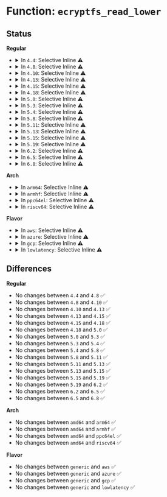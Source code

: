# Function: <code>ecryptfs_read_lower</code>

## Status
<b>Regular</b>
<ul>
<li>
<details>
<summary>In <code>4.4</code>: Selective Inline ⚠️</summary>

```c
int ecryptfs_read_lower(char *data, loff_t offset, size_t size, struct inode *ecryptfs_inode);
```

**Collision:** Unique Global

**Inline:** Selective

**Transformation:** False

**Instances:**

```
In fs/ecryptfs/read_write.c (ffffffff81304d30)
Location: fs/ecryptfs/read_write.c:231
Inline: True
Inline callers:
  - fs/ecryptfs/read_write.c:ecryptfs_read_lower_page_segment
Direct callers:
  - fs/ecryptfs/crypto.c:ecryptfs_decrypt_page
  - fs/ecryptfs/crypto.c:ecryptfs_read_and_validate_header_region
  - fs/ecryptfs/crypto.c:ecryptfs_read_metadata
```
**Symbols:**

```
ffffffff81304d30-ffffffff81304d5b: ecryptfs_read_lower (STB_GLOBAL)
```
</details>
</li>
<li>
<details>
<summary>In <code>4.8</code>: Selective Inline ⚠️</summary>

```c
int ecryptfs_read_lower(char *data, loff_t offset, size_t size, struct inode *ecryptfs_inode);
```

**Collision:** Unique Global

**Inline:** Selective

**Transformation:** False

**Instances:**

```
In fs/ecryptfs/read_write.c (ffffffff81338ee6)
Location: fs/ecryptfs/read_write.c:231
Inline: True
Inline callers:
  - fs/ecryptfs/read_write.c:ecryptfs_read_lower_page_segment
Direct callers:
  - fs/ecryptfs/crypto.c:ecryptfs_read_metadata
  - fs/ecryptfs/crypto.c:ecryptfs_read_and_validate_header_region
  - fs/ecryptfs/crypto.c:ecryptfs_decrypt_page
```
**Symbols:**

```
ffffffff81338e90-ffffffff81338ebb: ecryptfs_read_lower (STB_GLOBAL)
```
</details>
</li>
<li>
<details>
<summary>In <code>4.10</code>: Selective Inline ⚠️</summary>

```c
int ecryptfs_read_lower(char *data, loff_t offset, size_t size, struct inode *ecryptfs_inode);
```

**Collision:** Unique Global

**Inline:** Selective

**Transformation:** False

**Instances:**

```
In fs/ecryptfs/read_write.c (ffffffff8134ec86)
Location: fs/ecryptfs/read_write.c:231
Inline: True
Inline callers:
  - fs/ecryptfs/read_write.c:ecryptfs_read_lower_page_segment
Direct callers:
  - fs/ecryptfs/crypto.c:ecryptfs_read_metadata
  - fs/ecryptfs/crypto.c:ecryptfs_read_and_validate_header_region
  - fs/ecryptfs/crypto.c:ecryptfs_decrypt_page
```
**Symbols:**

```
ffffffff8134ec30-ffffffff8134ec5b: ecryptfs_read_lower (STB_GLOBAL)
```
</details>
</li>
<li>
<details>
<summary>In <code>4.13</code>: Selective Inline ⚠️</summary>

```c
int ecryptfs_read_lower(char *data, loff_t offset, size_t size, struct inode *ecryptfs_inode);
```

**Collision:** Unique Global

**Inline:** Selective

**Transformation:** False

**Instances:**

```
In fs/ecryptfs/read_write.c (ffffffff81363764)
Location: fs/ecryptfs/read_write.c:233
Inline: True
Inline callers:
  - fs/ecryptfs/read_write.c:ecryptfs_read_lower_page_segment
Direct callers:
  - fs/ecryptfs/crypto.c:ecryptfs_read_metadata
  - fs/ecryptfs/crypto.c:ecryptfs_read_and_validate_header_region
  - fs/ecryptfs/crypto.c:ecryptfs_decrypt_page
```
**Symbols:**

```
ffffffff81363700-ffffffff8136372b: ecryptfs_read_lower (STB_GLOBAL)
```
</details>
</li>
<li>
<details>
<summary>In <code>4.15</code>: Selective Inline ⚠️</summary>

```c
int ecryptfs_read_lower(char *data, loff_t offset, size_t size, struct inode *ecryptfs_inode);
```

**Collision:** Unique Global

**Inline:** Selective

**Transformation:** False

**Instances:**

```
In fs/ecryptfs/read_write.c (ffffffff813884ae)
Location: fs/ecryptfs/read_write.c:233
Inline: True
Inline callers:
  - fs/ecryptfs/read_write.c:ecryptfs_read_lower_page_segment
Direct callers:
  - fs/ecryptfs/crypto.c:ecryptfs_read_metadata
  - fs/ecryptfs/crypto.c:ecryptfs_read_and_validate_header_region
  - fs/ecryptfs/crypto.c:ecryptfs_decrypt_page
```
**Symbols:**

```
ffffffff81388420-ffffffff81388455: ecryptfs_read_lower (STB_GLOBAL)
```
</details>
</li>
<li>
<details>
<summary>In <code>4.18</code>: Selective Inline ⚠️</summary>

```c
int ecryptfs_read_lower(char *data, loff_t offset, size_t size, struct inode *ecryptfs_inode);
```

**Collision:** Unique Global

**Inline:** Selective

**Transformation:** False

**Instances:**

```
In fs/ecryptfs/read_write.c (ffffffff813b72c4)
Location: fs/ecryptfs/read_write.c:233
Inline: True
Inline callers:
  - fs/ecryptfs/read_write.c:ecryptfs_read_lower_page_segment
Direct callers:
  - fs/ecryptfs/crypto.c:ecryptfs_read_metadata
  - fs/ecryptfs/crypto.c:ecryptfs_read_and_validate_header_region
  - fs/ecryptfs/crypto.c:ecryptfs_decrypt_page
```
**Symbols:**

```
ffffffff813b7220-ffffffff813b7255: ecryptfs_read_lower (STB_GLOBAL)
```
</details>
</li>
<li>
<details>
<summary>In <code>5.0</code>: Selective Inline ⚠️</summary>

```c
int ecryptfs_read_lower(char *data, loff_t offset, size_t size, struct inode *ecryptfs_inode);
```

**Collision:** Unique Global

**Inline:** Selective

**Transformation:** False

**Instances:**

```
In fs/ecryptfs/read_write.c (ffffffff813d0814)
Location: fs/ecryptfs/read_write.c:233
Inline: True
Inline callers:
  - fs/ecryptfs/read_write.c:ecryptfs_read_lower_page_segment
Direct callers:
  - fs/ecryptfs/crypto.c:ecryptfs_read_metadata
  - fs/ecryptfs/crypto.c:ecryptfs_read_and_validate_header_region
  - fs/ecryptfs/crypto.c:ecryptfs_decrypt_page
```
**Symbols:**

```
ffffffff813d0770-ffffffff813d07a5: ecryptfs_read_lower (STB_GLOBAL)
```
</details>
</li>
<li>
<details>
<summary>In <code>5.3</code>: Selective Inline ⚠️</summary>

```c
int ecryptfs_read_lower(char *data, loff_t offset, size_t size, struct inode *ecryptfs_inode);
```

**Collision:** Unique Global

**Inline:** Selective

**Transformation:** False

**Instances:**

```
In fs/ecryptfs/read_write.c (ffffffff813fb434)
Location: fs/ecryptfs/read_write.c:219
Inline: True
Inline callers:
  - fs/ecryptfs/read_write.c:ecryptfs_read_lower_page_segment
Direct callers:
  - fs/ecryptfs/crypto.c:ecryptfs_read_metadata
  - fs/ecryptfs/crypto.c:ecryptfs_read_and_validate_header_region
  - fs/ecryptfs/crypto.c:ecryptfs_decrypt_page
```
**Symbols:**

```
ffffffff813fb390-ffffffff813fb3c5: ecryptfs_read_lower (STB_GLOBAL)
```
</details>
</li>
<li>
<details>
<summary>In <code>5.4</code>: Selective Inline ⚠️</summary>

```c
int ecryptfs_read_lower(char *data, loff_t offset, size_t size, struct inode *ecryptfs_inode);
```

**Collision:** Unique Global

**Inline:** Selective

**Transformation:** False

**Instances:**

```
In fs/ecryptfs/read_write.c (ffffffff81415304)
Location: fs/ecryptfs/read_write.c:219
Inline: True
Inline callers:
  - fs/ecryptfs/read_write.c:ecryptfs_read_lower_page_segment
Direct callers:
  - fs/ecryptfs/crypto.c:ecryptfs_read_metadata
  - fs/ecryptfs/crypto.c:ecryptfs_read_and_validate_header_region
  - fs/ecryptfs/crypto.c:ecryptfs_decrypt_page
```
**Symbols:**

```
ffffffff81415260-ffffffff81415295: ecryptfs_read_lower (STB_GLOBAL)
```
</details>
</li>
<li>
<details>
<summary>In <code>5.8</code>: Selective Inline ⚠️</summary>

```c
int ecryptfs_read_lower(char *data, loff_t offset, size_t size, struct inode *ecryptfs_inode);
```

**Collision:** Unique Global

**Inline:** Selective

**Transformation:** False

**Instances:**

```
In fs/ecryptfs/read_write.c (ffffffff814635c4)
Location: fs/ecryptfs/read_write.c:219
Inline: True
Inline callers:
  - fs/ecryptfs/read_write.c:ecryptfs_read_lower_page_segment
Direct callers:
  - fs/ecryptfs/crypto.c:ecryptfs_read_metadata
  - fs/ecryptfs/crypto.c:ecryptfs_read_and_validate_header_region
  - fs/ecryptfs/crypto.c:ecryptfs_decrypt_page
```
**Symbols:**

```
ffffffff81463520-ffffffff81463555: ecryptfs_read_lower (STB_GLOBAL)
```
</details>
</li>
<li>
<details>
<summary>In <code>5.11</code>: Selective Inline ⚠️</summary>

```c
int ecryptfs_read_lower(char *data, loff_t offset, size_t size, struct inode *ecryptfs_inode);
```

**Collision:** Unique Global

**Inline:** Selective

**Transformation:** False

**Instances:**

```
In fs/ecryptfs/read_write.c (ffffffff8147ee04)
Location: fs/ecryptfs/read_write.c:219
Inline: True
Inline callers:
  - fs/ecryptfs/read_write.c:ecryptfs_read_lower_page_segment
Direct callers:
  - fs/ecryptfs/crypto.c:ecryptfs_read_metadata
  - fs/ecryptfs/crypto.c:ecryptfs_read_and_validate_header_region
  - fs/ecryptfs/crypto.c:ecryptfs_decrypt_page
```
**Symbols:**

```
ffffffff8147ed60-ffffffff8147ed95: ecryptfs_read_lower (STB_GLOBAL)
```
</details>
</li>
<li>
<details>
<summary>In <code>5.13</code>: Selective Inline ⚠️</summary>

```c
int ecryptfs_read_lower(char *data, loff_t offset, size_t size, struct inode *ecryptfs_inode);
```

**Collision:** Unique Global

**Inline:** Selective

**Transformation:** False

**Instances:**

```
In fs/ecryptfs/read_write.c (ffffffff81484994)
Location: fs/ecryptfs/read_write.c:219
Inline: True
Inline callers:
  - fs/ecryptfs/read_write.c:ecryptfs_read_lower_page_segment
Direct callers:
  - fs/ecryptfs/crypto.c:ecryptfs_read_metadata
  - fs/ecryptfs/crypto.c:ecryptfs_read_and_validate_header_region
  - fs/ecryptfs/crypto.c:ecryptfs_decrypt_page
```
**Symbols:**

```
ffffffff814848f0-ffffffff81484925: ecryptfs_read_lower (STB_GLOBAL)
```
</details>
</li>
<li>
<details>
<summary>In <code>5.15</code>: Selective Inline ⚠️</summary>

```c
int ecryptfs_read_lower(char *data, loff_t offset, size_t size, struct inode *ecryptfs_inode);
```

**Collision:** Unique Global

**Inline:** Selective

**Transformation:** False

**Instances:**

```
In fs/ecryptfs/read_write.c (ffffffff814dc014)
Location: fs/ecryptfs/read_write.c:219
Inline: True
Inline callers:
  - fs/ecryptfs/read_write.c:ecryptfs_read_lower_page_segment
Direct callers:
  - fs/ecryptfs/crypto.c:ecryptfs_read_metadata
  - fs/ecryptfs/crypto.c:ecryptfs_read_and_validate_header_region
  - fs/ecryptfs/crypto.c:ecryptfs_decrypt_page
```
**Symbols:**

```
ffffffff814dbf70-ffffffff814dbfa5: ecryptfs_read_lower (STB_GLOBAL)
```
</details>
</li>
<li>
<details>
<summary>In <code>5.19</code>: Selective Inline ⚠️</summary>

```c
int ecryptfs_read_lower(char *data, loff_t offset, size_t size, struct inode *ecryptfs_inode);
```

**Collision:** Unique Global

**Inline:** Selective

**Transformation:** False

**Instances:**

```
In fs/ecryptfs/read_write.c (ffffffff81569d14)
Location: fs/ecryptfs/read_write.c:219
Inline: True
Inline callers:
  - fs/ecryptfs/read_write.c:ecryptfs_read_lower_page_segment
Direct callers:
  - fs/ecryptfs/crypto.c:ecryptfs_read_metadata
  - fs/ecryptfs/crypto.c:ecryptfs_read_and_validate_header_region
  - fs/ecryptfs/crypto.c:ecryptfs_decrypt_page
```
**Symbols:**

```
ffffffff81569c60-ffffffff81569cad: ecryptfs_read_lower (STB_GLOBAL)
```
</details>
</li>
<li>
<details>
<summary>In <code>6.2</code>: Selective Inline ⚠️</summary>

```c
int ecryptfs_read_lower(char *data, loff_t offset, size_t size, struct inode *ecryptfs_inode);
```

**Collision:** Unique Global

**Inline:** Selective

**Transformation:** False

**Instances:**

```
In fs/ecryptfs/read_write.c (ffffffff8160d9c4)
Location: fs/ecryptfs/read_write.c:219
Inline: True
Inline callers:
  - fs/ecryptfs/read_write.c:ecryptfs_read_lower_page_segment
Direct callers:
  - fs/ecryptfs/crypto.c:ecryptfs_read_metadata
  - fs/ecryptfs/crypto.c:ecryptfs_read_and_validate_header_region
  - fs/ecryptfs/crypto.c:ecryptfs_decrypt_page
```
**Symbols:**

```
ffffffff8160d900-ffffffff8160d94d: ecryptfs_read_lower (STB_GLOBAL)
```
</details>
</li>
<li>
<details>
<summary>In <code>6.5</code>: Selective Inline ⚠️</summary>

```c
int ecryptfs_read_lower(char *data, loff_t offset, size_t size, struct inode *ecryptfs_inode);
```

**Collision:** Unique Global

**Inline:** Selective

**Transformation:** False

**Instances:**

```
In fs/ecryptfs/read_write.c (ffffffff81645874)
Location: fs/ecryptfs/read_write.c:219
Inline: True
Inline callers:
  - fs/ecryptfs/read_write.c:ecryptfs_read_lower_page_segment
Direct callers:
  - fs/ecryptfs/crypto.c:ecryptfs_read_metadata
  - fs/ecryptfs/crypto.c:ecryptfs_read_and_validate_header_region
  - fs/ecryptfs/crypto.c:ecryptfs_decrypt_page
```
**Symbols:**

```
ffffffff816457b0-ffffffff816457fd: ecryptfs_read_lower (STB_GLOBAL)
```
</details>
</li>
<li>
<details>
<summary>In <code>6.8</code>: Selective Inline ⚠️</summary>

```c
int ecryptfs_read_lower(char *data, loff_t offset, size_t size, struct inode *ecryptfs_inode);
```

**Collision:** Unique Global

**Inline:** Selective

**Transformation:** False

**Instances:**

```
In fs/ecryptfs/read_write.c (ffffffff8167ed3d)
Location: fs/ecryptfs/read_write.c:219
Inline: True
Inline callers:
  - fs/ecryptfs/read_write.c:ecryptfs_read_lower_page_segment
Direct callers:
  - fs/ecryptfs/crypto.c:ecryptfs_read_metadata
  - fs/ecryptfs/crypto.c:ecryptfs_read_and_validate_header_region
  - fs/ecryptfs/crypto.c:ecryptfs_decrypt_page
```
**Symbols:**

```
ffffffff8167ec90-ffffffff8167ecdd: ecryptfs_read_lower (STB_GLOBAL)
```
</details>
</li>
</ul>
<b>Arch</b>
<ul>
<li>
<details>
<summary>In <code>arm64</code>: Selective Inline ⚠️</summary>

```c
int ecryptfs_read_lower(char *data, loff_t offset, size_t size, struct inode *ecryptfs_inode);
```

**Collision:** Unique Global

**Inline:** Selective

**Transformation:** False

**Instances:**

```
In fs/ecryptfs/read_write.c (ffff8000104f68fc)
Location: fs/ecryptfs/read_write.c:219
Inline: True
Inline callers:
  - fs/ecryptfs/read_write.c:ecryptfs_read_lower_page_segment
Direct callers:
  - fs/ecryptfs/crypto.c:ecryptfs_read_metadata
  - fs/ecryptfs/crypto.c:ecryptfs_read_and_validate_header_region
  - fs/ecryptfs/crypto.c:ecryptfs_decrypt_page
```
**Symbols:**

```
ffff8000104f6838-ffff8000104f6890: ecryptfs_read_lower (STB_GLOBAL)
```
</details>
</li>
<li>
<details>
<summary>In <code>armhf</code>: Selective Inline ⚠️</summary>

```c
int ecryptfs_read_lower(char *data, loff_t offset, size_t size, struct inode *ecryptfs_inode);
```

**Collision:** Unique Global

**Inline:** Selective

**Transformation:** False

**Instances:**

```
In fs/ecryptfs/read_write.c (c06b4394)
Location: fs/ecryptfs/read_write.c:219
Inline: True
Inline callers:
  - fs/ecryptfs/read_write.c:ecryptfs_read_lower_page_segment
Direct callers:
  - fs/ecryptfs/crypto.c:ecryptfs_read_metadata
  - fs/ecryptfs/crypto.c:ecryptfs_read_and_validate_header_region
  - fs/ecryptfs/crypto.c:ecryptfs_decrypt_page
```
**Symbols:**

```
c06b42f8-c06b4344: ecryptfs_read_lower (STB_GLOBAL)
```
</details>
</li>
<li>
<details>
<summary>In <code>ppc64el</code>: Selective Inline ⚠️</summary>

```c
int ecryptfs_read_lower(char *data, loff_t offset, size_t size, struct inode *ecryptfs_inode);
```

**Collision:** Unique Global

**Inline:** Selective

**Transformation:** False

**Instances:**

```
In fs/ecryptfs/read_write.c (c00000000063799c)
Location: fs/ecryptfs/read_write.c:219
Inline: True
Inline callers:
  - fs/ecryptfs/read_write.c:ecryptfs_read_lower_page_segment
Direct callers:
  - fs/ecryptfs/crypto.c:ecryptfs_read_metadata
  - fs/ecryptfs/crypto.c:ecryptfs_read_and_validate_header_region
  - fs/ecryptfs/crypto.c:ecryptfs_decrypt_page
```
**Symbols:**

```
c0000000006378b0-c00000000063790c: ecryptfs_read_lower (STB_GLOBAL)
```
</details>
</li>
<li>
<details>
<summary>In <code>riscv64</code>: Selective Inline ⚠️</summary>

```c
int ecryptfs_read_lower(char *data, loff_t offset, size_t size, struct inode *ecryptfs_inode);
```

**Collision:** Unique Global

**Inline:** Selective

**Transformation:** False

**Instances:**

```
In fs/ecryptfs/read_write.c (ffffffe000365562)
Location: fs/ecryptfs/read_write.c:219
Inline: True
Inline callers:
  - fs/ecryptfs/read_write.c:ecryptfs_read_lower_page_segment
Direct callers:
  - fs/ecryptfs/crypto.c:ecryptfs_read_metadata
  - fs/ecryptfs/crypto.c:ecryptfs_read_and_validate_header_region
  - fs/ecryptfs/crypto.c:ecryptfs_decrypt_page
```
**Symbols:**

```
ffffffe0003654de-ffffffe00036552a: ecryptfs_read_lower (STB_GLOBAL)
```
</details>
</li>
</ul>
<b>Flavor</b>
<ul>
<li>
<details>
<summary>In <code>aws</code>: Selective Inline ⚠️</summary>

```c
int ecryptfs_read_lower(char *data, loff_t offset, size_t size, struct inode *ecryptfs_inode);
```

**Collision:** Unique Global

**Inline:** Selective

**Transformation:** False

**Instances:**

```
In fs/ecryptfs/read_write.c (ffffffff8140d8e4)
Location: fs/ecryptfs/read_write.c:219
Inline: True
Inline callers:
  - fs/ecryptfs/read_write.c:ecryptfs_read_lower_page_segment
Direct callers:
  - fs/ecryptfs/crypto.c:ecryptfs_read_metadata
  - fs/ecryptfs/crypto.c:ecryptfs_read_and_validate_header_region
  - fs/ecryptfs/crypto.c:ecryptfs_decrypt_page
```
**Symbols:**

```
ffffffff8140d840-ffffffff8140d875: ecryptfs_read_lower (STB_GLOBAL)
```
</details>
</li>
<li>
<details>
<summary>In <code>azure</code>: Selective Inline ⚠️</summary>

```c
int ecryptfs_read_lower(char *data, loff_t offset, size_t size, struct inode *ecryptfs_inode);
```

**Collision:** Unique Global

**Inline:** Selective

**Transformation:** False

**Instances:**

```
In fs/ecryptfs/read_write.c (ffffffff813fe364)
Location: fs/ecryptfs/read_write.c:219
Inline: True
Inline callers:
  - fs/ecryptfs/read_write.c:ecryptfs_read_lower_page_segment
Direct callers:
  - fs/ecryptfs/crypto.c:ecryptfs_read_metadata
  - fs/ecryptfs/crypto.c:ecryptfs_read_and_validate_header_region
  - fs/ecryptfs/crypto.c:ecryptfs_decrypt_page
```
**Symbols:**

```
ffffffff813fe2c0-ffffffff813fe2f5: ecryptfs_read_lower (STB_GLOBAL)
```
</details>
</li>
<li>
<details>
<summary>In <code>gcp</code>: Selective Inline ⚠️</summary>

```c
int ecryptfs_read_lower(char *data, loff_t offset, size_t size, struct inode *ecryptfs_inode);
```

**Collision:** Unique Global

**Inline:** Selective

**Transformation:** False

**Instances:**

```
In fs/ecryptfs/read_write.c (ffffffff8140ac64)
Location: fs/ecryptfs/read_write.c:219
Inline: True
Inline callers:
  - fs/ecryptfs/read_write.c:ecryptfs_read_lower_page_segment
Direct callers:
  - fs/ecryptfs/crypto.c:ecryptfs_read_metadata
  - fs/ecryptfs/crypto.c:ecryptfs_read_and_validate_header_region
  - fs/ecryptfs/crypto.c:ecryptfs_decrypt_page
```
**Symbols:**

```
ffffffff8140abc0-ffffffff8140abf5: ecryptfs_read_lower (STB_GLOBAL)
```
</details>
</li>
<li>
<details>
<summary>In <code>lowlatency</code>: Selective Inline ⚠️</summary>

```c
int ecryptfs_read_lower(char *data, loff_t offset, size_t size, struct inode *ecryptfs_inode);
```

**Collision:** Unique Global

**Inline:** Selective

**Transformation:** False

**Instances:**

```
In fs/ecryptfs/read_write.c (ffffffff81420903)
Location: fs/ecryptfs/read_write.c:219
Inline: True
Inline callers:
  - fs/ecryptfs/read_write.c:ecryptfs_read_lower_page_segment
Direct callers:
  - fs/ecryptfs/crypto.c:ecryptfs_read_metadata
  - fs/ecryptfs/crypto.c:ecryptfs_read_and_validate_header_region
  - fs/ecryptfs/crypto.c:ecryptfs_decrypt_page
```
**Symbols:**

```
ffffffff81420880-ffffffff814208b5: ecryptfs_read_lower (STB_GLOBAL)
```
</details>
</li>
</ul>

## Differences
<b>Regular</b>
<ul>
<li>
No changes between <code>4.4</code> and <code>4.8</code> ✅
</li>
<li>
No changes between <code>4.8</code> and <code>4.10</code> ✅
</li>
<li>
No changes between <code>4.10</code> and <code>4.13</code> ✅
</li>
<li>
No changes between <code>4.13</code> and <code>4.15</code> ✅
</li>
<li>
No changes between <code>4.15</code> and <code>4.18</code> ✅
</li>
<li>
No changes between <code>4.18</code> and <code>5.0</code> ✅
</li>
<li>
No changes between <code>5.0</code> and <code>5.3</code> ✅
</li>
<li>
No changes between <code>5.3</code> and <code>5.4</code> ✅
</li>
<li>
No changes between <code>5.4</code> and <code>5.8</code> ✅
</li>
<li>
No changes between <code>5.8</code> and <code>5.11</code> ✅
</li>
<li>
No changes between <code>5.11</code> and <code>5.13</code> ✅
</li>
<li>
No changes between <code>5.13</code> and <code>5.15</code> ✅
</li>
<li>
No changes between <code>5.15</code> and <code>5.19</code> ✅
</li>
<li>
No changes between <code>5.19</code> and <code>6.2</code> ✅
</li>
<li>
No changes between <code>6.2</code> and <code>6.5</code> ✅
</li>
<li>
No changes between <code>6.5</code> and <code>6.8</code> ✅
</li>
</ul>
<b>Arch</b>
<ul>
<li>
No changes between <code>amd64</code> and <code>arm64</code> ✅
</li>
<li>
No changes between <code>amd64</code> and <code>armhf</code> ✅
</li>
<li>
No changes between <code>amd64</code> and <code>ppc64el</code> ✅
</li>
<li>
No changes between <code>amd64</code> and <code>riscv64</code> ✅
</li>
</ul>
<b>Flavor</b>
<ul>
<li>
No changes between <code>generic</code> and <code>aws</code> ✅
</li>
<li>
No changes between <code>generic</code> and <code>azure</code> ✅
</li>
<li>
No changes between <code>generic</code> and <code>gcp</code> ✅
</li>
<li>
No changes between <code>generic</code> and <code>lowlatency</code> ✅
</li>
</ul>
